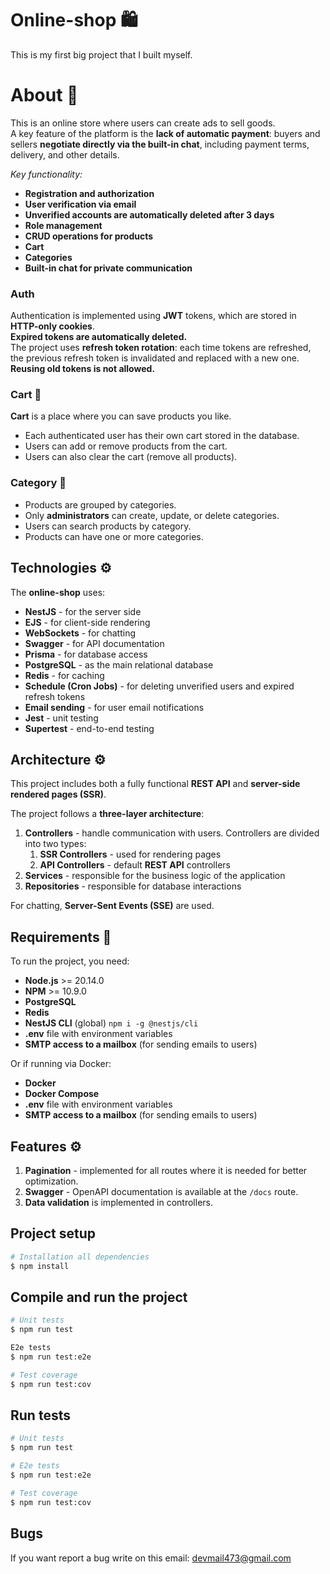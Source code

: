 # Online-shop 🛍️

This is my first big project that I built myself.

# About 📖 

This is an online store where users can create ads to sell goods.  
A key feature of the platform is the **lack of automatic payment**: buyers and sellers **negotiate directly via the built-in chat**, including payment terms, delivery, and other details.

_Key functionality:_

- **Registration and authorization**
- **User verification via email**
- **Unverified accounts are automatically deleted after 3 days**
- **Role management**
- **CRUD operations for products**
- **Cart**
- **Categories**
- **Built-in chat for private communication**

### Auth

Authentication is implemented using **JWT** tokens, which are stored in **HTTP-only cookies**.  
**Expired tokens are automatically deleted.**  
The project uses **refresh token rotation**: each time tokens are refreshed, the previous refresh token is invalidated and replaced with a new one.  
**Reusing old tokens is not allowed.**

### Cart 🛒

**Cart** is a place where you can save products you like.

- Each authenticated user has their own cart stored in the database.
- Users can add or remove products from the cart.
- Users can also clear the cart (remove all products).

### Category 📘

- Products are grouped by categories.
- Only **administrators** can create, update, or delete categories.
- Users can search products by category.
- Products can have one or more categories.

## Technologies ⚙️

The **online-shop** uses:

- **NestJS** - for the server side
- **EJS** - for client-side rendering
- **WebSockets** - for chatting
- **Swagger** - for API documentation
- **Prisma** - for database access
- **PostgreSQL** - as the main relational database
- **Redis** - for caching
- **Schedule (Cron Jobs)** - for deleting unverified users and expired refresh tokens
- **Email sending** - for user email notifications
- **Jest** - unit testing
- **Supertest** - end-to-end testing

## Architecture ⚙️

This project includes both a fully functional **REST API** and **server-side rendered pages (SSR)**.

The project follows a **three-layer architecture**:

1. **Controllers** - handle communication with users. Controllers are divided into two types:
   1. **SSR Controllers** - used for rendering pages
   2. **API Controllers** - default **REST API** controllers
2. **Services** - responsible for the business logic of the application
3. **Repositories** - responsible for database interactions

For chatting, **Server-Sent Events (SSE)** are used.

## Requirements 📖

To run the project, you need:

- **Node.js** >= 20.14.0
- **NPM** >= 10.9.0
- **PostgreSQL**
- **Redis**
- **NestJS CLI** (global) `npm i -g @nestjs/cli`
- **.env** file with environment variables
- **SMTP access to a mailbox** (for sending emails to users)

Or if running via Docker:

- **Docker**
- **Docker Compose**
- **.env** file with environment variables
- **SMTP access to a mailbox** (for sending emails to users)

## Features ⚙️

1. **Pagination** - implemented for all routes where it is needed for better optimization.
2. **Swagger** - OpenAPI documentation is available at the `/docs` route.
3. **Data validation** is implemented in controllers.

## Project setup

```bash
# Installation all dependencies
$ npm install
```

## Compile and run the project

```bash
# Unit tests
$ npm run test

E2e tests
$ npm run test:e2e

# Test coverage
$ npm run test:cov
```

## Run tests

```bash
# Unit tests
$ npm run test

# E2e tests
$ npm run test:e2e

# Test coverage
$ npm run test:cov
```

## Bugs

If you want report a bug write on this email: devmail473@gmail.com
